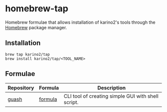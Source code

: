 # homebrew-tap
Homebrew formulae that allows installation of karino2's tools through the [Homebrew](https://brew.sh/) package manager.

## Installation

```
brew tap karino2/tap
brew install karino2/tap/<TOOL_NAME>
```

## Formulae

| Repository | Formula | Description |
| ---------- | ------- | ----------- |
| [guash](https://github.com/karino2/guash) | [formula](Formula/guash.rb) | CLI tool of creating simple GUI with shell script. |
